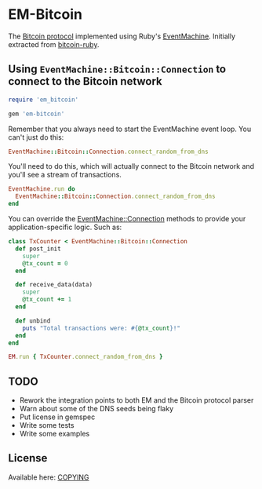 # EM-Bitcoin

The [Bitcoin protocol](https://en.bitcoin.it/wiki/Protocol_documentation) implemented using Ruby's [EventMachine](https://github.com/eventmachine/eventmachine). Initially extracted from [bitcoin-ruby](https://github.com/lian/bitcoin-ruby).

## Using `EventMachine::Bitcoin::Connection` to connect to the Bitcoin network

```ruby
require 'em_bitcoin'
```

```ruby
gem 'em-bitcoin'
```

Remember that you always need to start the EventMachine event loop. You can't just do this:

```ruby
EventMachine::Bitcoin::Connection.connect_random_from_dns
```

You'll need to do this, which will actually connect to the Bitcoin network and you'll see a stream of transactions.

```ruby
EventMachine.run do
  EventMachine::Bitcoin::Connection.connect_random_from_dns
end
```

You can override the [EventMachine::Connection](http://www.rubydoc.info/github/eventmachine/eventmachine/EventMachine/Connection) methods to provide your application-specific logic. Such as:

```ruby
class TxCounter < EventMachine::Bitcoin::Connection
  def post_init
    super
    @tx_count = 0
  end

  def receive_data(data)
    super
    @tx_count += 1
  end

  def unbind
    puts "Total transactions were: #{@tx_count}!"
  end
end

EM.run { TxCounter.connect_random_from_dns }
```

## TODO

* Rework the integration points to both EM and the Bitcoin protocol parser
* Warn about some of the DNS seeds being flaky
* Put license in gemspec
* Write some tests
* Write some examples

## License

Available here: [COPYING](COPYING.txt)

